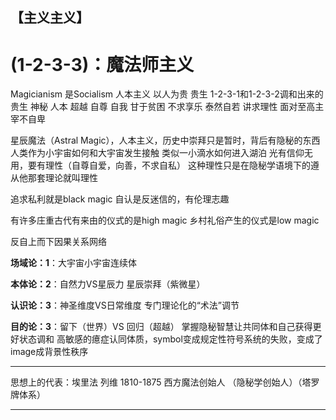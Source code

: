 ## **【主义主义】**

#  **(1-2-3-3)：魔法师主义**
Magicianism   是Socialism
人本主义 以人为贵 贵生
1-2-3-1和1-2-3-2调和出来的
贵生        神秘
人本        超越
自尊 自我 甘于贫困 不求享乐 泰然自若 讲求理性
面对至高主宰不自卑  
 
星辰魔法（Astral Magic），人本主义，历史中崇拜只是暂时，背后有隐秘的东西
人类作为小宇宙如何和大宇宙发生接触  类似一小滴水如何进入湖泊
光有信仰无用，要有理性（自尊自爱，向善，不求自私）
这种理性只是在隐秘学语境下的遵从他那套理论就叫理性

追求私利就是black magic  自认是反迷信的，有伦理志趣

有许多庄重古代有来由的仪式的是high magic
乡村礼俗产生的仪式是low magic

反自上而下因果关系网络



**场域论：1**：大宇宙小宇宙连续体


**本体论：2**：自然力VS星辰力
                           星辰崇拜（紫微星）

**认识论：3**：神圣维度VS日常维度
             专门理论化的“术法”调节


**目的论：3**：留下（世界）VS 回归（超越）
掌握隐秘智慧让共同体和自己获得更好状态调和
高敏感的癔症认同体质，symbol变成规定性符号系统的失败，变成了image成背景性秩序


****
思想上的代表：埃里法 列维 1810-1875
西方魔法创始人 （隐秘学创始人）（塔罗牌体系）


****
